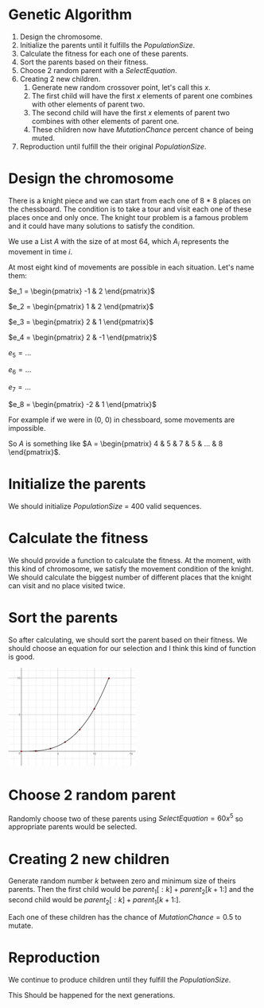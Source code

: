 # Genetic Algorithm

1. Design the chromosome.
2. Initialize the parents until it fulfills the $PopulationSize$.
3. Calculate the fitness for each one of these parents.
4. Sort the parents based on their fitness.
5. Choose 2 random parent with a $SelectEquation$.
6. Creating 2 new children.
    1. Generate new random crossover point, let's call this $x$.
    2. The first child will have the first $x$ elements of parent one combines with other elements of parent two.
    3. The second child will have the first $x$ elements of parent two combines with other elements of parent one.
    4. These children now have $MutationChance$ percent chance of being muted.
7. Reproduction until fulfill the their original $PopulationSize$.

# Design the chromosome

There is a knight piece and we can start from each one of 8 * 8 places on the chessboard. The condition is to take a tour and visit each one of these places once and only once. The knight tour problem is a famous problem and it could have many solutions to satisfy the condition.

We use a List $A$ with the size of at most 64, which $A_i$ represents the movement in time $i$.

At most eight kind of movements are possible in each situation. Let's name them:

$e_1 = \begin{pmatrix}
-1 & 2
\end{pmatrix}$

$e_2 = \begin{pmatrix}
1 & 2
\end{pmatrix}$

$e_3 = \begin{pmatrix}
2 & 1
\end{pmatrix}$

$e_4 = \begin{pmatrix}
2 & -1
\end{pmatrix}$

$e_5 = ...$

$e_6 = ...$

$e_7 = ...$

$e_8 = \begin{pmatrix}
-2 & 1
\end{pmatrix}$

For example if we were in (0, 0) in chessboard, some movements are impossible.

So $A$ is something like $A = \begin{pmatrix}
4 & 5 & 7 & 5 & ... & 8
\end{pmatrix}$.

# Initialize the parents

We should initialize $PopulationSize$ = 400 valid sequences.

# Calculate the fitness

We should provide a function to calculate the fitness. At the moment, with this kind of chromosome, we satisfy the movement condition of the knight. We should calculate the biggest number of different places that the knight can visit and no place visited twice. 

# Sort the parents

So after calculating, we should sort the parent based on their fitness. We should choose an equation for our selection and I think this kind of function is good.

![Genetic%20Al%20738b8/Untitled.png](Genetic%20Algorithm/Untitled.png)

# Choose 2 random parent

Randomly choose two of these parents using $SelectEquation = 60x^5$ so appropriate parents would be selected.

# Creating 2 new children

Generate random number $k$ between zero and minimum size of theirs parents.  Then the first child would be $parent_1[:k] + parent_2[k+1:]$ and the second child would be $parent_2[:k] + parent_1[k+1:]$.

Each one of these children has the chance of $MutationChance=0.5$ to mutate.

# Reproduction

We continue to produce children until they fulfill the $PopulationSize$. 

This Should be happened for the next generations.